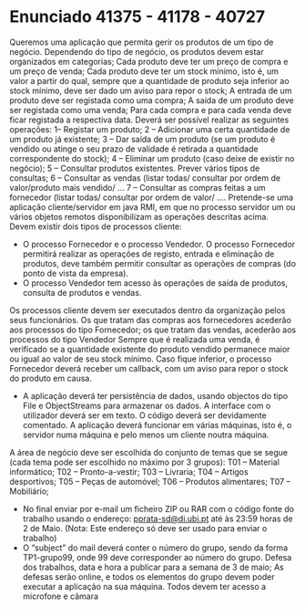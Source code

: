 # Enunciado 41375 - 41178 - 40727

Queremos uma aplicação que permita gerir os produtos de um tipo de negócio.
Dependendo do tipo de negócio, os produtos devem estar organizados em categorias;
Cada produto deve ter um preço de compra e um preço de venda;
Cada produto deve ter um stock mínimo, isto é, um valor a partir do qual, sempre que a
quantidade de produto seja inferior ao stock mínimo, deve ser dado um aviso para repor o
stock;
A entrada de um produto deve ser registada como uma compra;
A saída de um produto deve ser registada como uma venda;
Para cada compra e para cada venda deve ficar registada a respectiva data.
Deverá ser possível realizar as seguintes operações:
1– Registar um produto;
2 – Adicionar uma certa quantidade de um produto já existente;
3 – Dar saída de um produto (se um produto é vendido ou atinge o seu prazo de validade
é retirada a quantidade correspondente do stock);
4 – Eliminar um produto (caso deixe de existir no negócio);
5 – Consultar produtos existentes. Prever vários tipos de consultas;
6 – Consultar as vendas (listar todas/ consultar por ordem de valor/produto mais vendido/
...
7 – Consultar as compras feitas a um fornecedor (listar todas/ consultar por ordem de
valor/ ….
Pretende-se uma aplicação cliente/servidor em java RMI, em que no processo servidor
um ou vários objetos remotos disponibilizam as operações descritas acima. Devem existir
dois tipos de processos cliente:

- O processo Fornecedor e o processo Vendedor. O processo Fornecedor permitirá
  realizar as operações de registo, entrada e eliminação de produtos, deve também permitir
  consultar as operações de compras (do ponto de vista da empresa).
- O processo Vendedor tem acesso às operações de saída de produtos, consulta de
  produtos e vendas.

Os processos cliente devem ser executados dentro da organização pelos seus
funcionários. Os que tratam das compras aos fornecedores acederão aos processos do tipo
Fornecedor; os que tratam das vendas, acederão aos processos do tipo Vendedor
Sempre que é realizada uma venda, é verificado se a quantidade existente do produto
vendido permanece maior ou igual ao valor de seu stock mínimo. Caso fique inferior, o
processo Fornecedor deverá receber um callback, com um aviso para repor o stock do
produto em causa.

- A aplicação deverá ter persistência de dados, usando objectos do tipo File e
  ObjectStreams para armazenar os dados. A interface com o utilizador deverá ser
  em texto. O código deverá ser devidamente comentado. A aplicação deverá
  funcionar em várias máquinas, isto é, o servidor numa máquina e pelo menos um
  cliente noutra máquina.

A área de negócio deve ser escolhida do conjunto de temas que se segue (cada tema pode
ser escolhido no máximo por 3 grupos):
T01 – Material informático;
T02 – Pronto-a-vestir;
T03 – Livraria;
T04 – Artigos desportivos;
T05 – Peças de automóvel;
T06 – Produtos alimentares;
T07 – Mobiliário;

- No final enviar por e-mail um ficheiro ZIP ou RAR com o código fonte do trabalho
  usando o endereço: pprata-sd@di.ubi.pt até às 23:59 horas de 2 de Maio.
  (Nota: Este endereço só deve ser usado para enviar o trabalho)
- O “subject” do mail deverá conter o número do grupo, sendo da forma TP1-grupo99,
  onde 99 deve corresponder ao número do grupo.
  Defesa dos trabalhos, data e hora a publicar para a semana de 3 de maio;
  As defesas serão online, e todos os elementos do grupo devem poder executar a aplicação
  na sua máquina. Todos devem ter acesso a microfone e câmara
